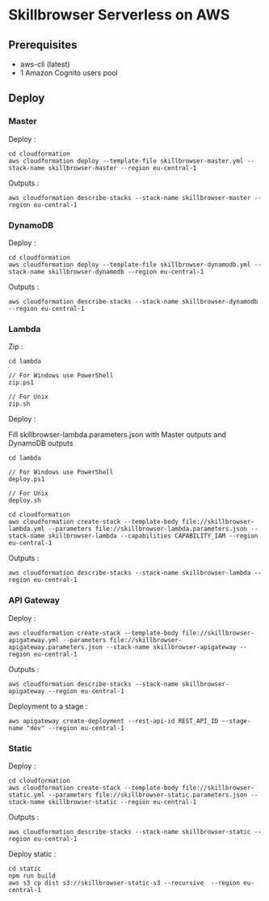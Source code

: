 # Skillbrowser Serverless on AWS

## Prerequisites

- aws-cli (latest)
- 1 Amazon Cognito users pool

## Deploy

### Master

Deploy :

    cd cloudformation
    aws cloudformation deploy --template-file skillbrowser-master.yml --stack-name skillbrowser-master --region eu-central-1

Outputs :

    aws cloudformation describe-stacks --stack-name skillbrowser-master --region eu-central-1

### DynamoDB

Deploy :

    cd cloudformation
    aws cloudformation deploy --template-file skillbrowser-dynamodb.yml --stack-name skillbrowser-dynamodb --region eu-central-1

Outputs :

    aws cloudformation describe-stacks --stack-name skillbrowser-dynamodb --region eu-central-1

### Lambda

Zip :

    cd lambda
    
    // For Windows use PowerShell
    zip.ps1
    
    // For Unix
    zip.sh

Deploy :

Fill skillbrowser-lambda.parameters.json with Master outputs and DynamoDB outputs

    cd lambda
        
    // For Windows use PowerShell
    deploy.ps1
        
    // For Unix
    deploy.sh
    
    cd cloudformation
    aws cloudformation create-stack --template-body file://skillbrowser-lambda.yml --parameters file://skillbrowser-lambda.parameters.json --stack-name skillbrowser-lambda --capabilities CAPABILITY_IAM --region eu-central-1

Outputs :

    aws cloudformation describe-stacks --stack-name skillbrowser-lambda --region eu-central-1

### API Gateway

Deploy :

    aws cloudformation create-stack --template-body file://skillbrowser-apigateway.yml --parameters file://skillbrowser-apigateway.parameters.json --stack-name skillbrowser-apigateway --region eu-central-1

Outputs :

    aws cloudformation describe-stacks --stack-name skillbrowser-apigateway --region eu-central-1

Deployment to a stage :

    aws apigateway create-deployment --rest-api-id REST_API_ID --stage-name "dev" --region eu-central-1

### Static

Deploy :

    cd cloudformation
    aws cloudformation create-stack --template-body file://skillbrowser-static.yml --parameters file://skillbrowser-static.parameters.json --stack-name skillbrowser-static --region eu-central-1

Outputs :

    aws cloudformation describe-stacks --stack-name skillbrowser-static --region eu-central-1
    
Deploy static :

    cd static
    npm run build
    aws s3 cp dist s3://skillbrowser-static-s3 --recursive  --region eu-central-1